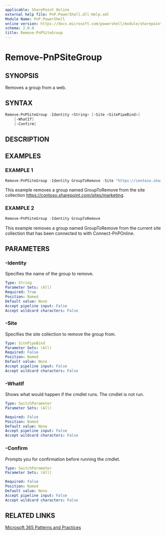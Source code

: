 ```yaml
---
applicable: SharePoint Online
external help file: PnP.PowerShell.dll-Help.xml
Module Name: PnP.PowerShell
online version: https://docs.microsoft.com/powershell/module/sharepoint-pnp/remove-pnpsitegroup
schema: 2.0.0
title: Remove-PnPSiteGroup
---
```


# Remove-PnPSiteGroup

## SYNOPSIS
Removes a group from a web.

## SYNTAX

```powershell
Remove-PnPSiteGroup -Identity <String> [-Site <SitePipeBind>]
    [-WhatIf]
    [-Confirm]
```

## DESCRIPTION

## EXAMPLES

### EXAMPLE 1
```powershell
Remove-PnPSiteGroup -Identity GroupToRemove -Site "https://contoso.sharepoint.com/sites/marketing"
```

This example removes a group named GroupToRemove from the site collection https://contoso.sharepoint.com/sites/marketing.

### EXAMPLE 2
```powershell
Remove-PnPSiteGroup -Identity GroupToRemove
```

This example removes a group named GroupToRemove from the current site collection that has been connected to with Connect-PnPOnline.

## PARAMETERS

### -Identity
Specifies the name of the group to remove.

```yaml
Type: String
Parameter Sets: (All)
Required: True
Position: Named
Default value: None
Accept pipeline input: False
Accept wildcard characters: False
```

### -Site
Specifies the site collection to remove the group from.

```yaml
Type: SitePipeBind
Parameter Sets: (All)
Required: False
Position: Named
Default value: None
Accept pipeline input: False
Accept wildcard characters: False
```

### -WhatIf
Shows what would happen if the cmdlet runs. The cmdlet is not run.

```yaml
Type: SwitchParameter
Parameter Sets: (All)

Required: False
Position: Named
Default value: None
Accept pipeline input: False
Accept wildcard characters: False
```

### -Confirm
Prompts you for confirmation before running the cmdlet.

```yaml
Type: SwitchParameter
Parameter Sets: (All)

Required: False
Position: Named
Default value: None
Accept pipeline input: False
Accept wildcard characters: False
```

## RELATED LINKS

[Microsoft 365 Patterns and Practices](https://aka.ms/m365pnp)